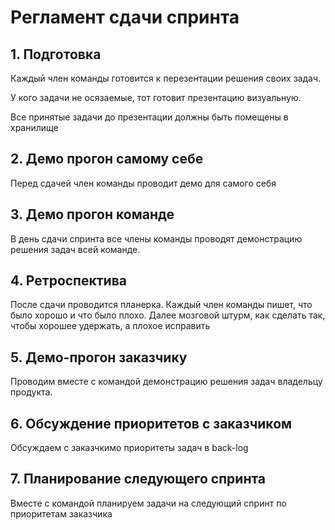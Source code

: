 # Регламент сдачи спринта


## 1. Подготовка

Каждый член команды готовится к перезентации решения своих задач.

У кого задачи не осязаемые, тот готовит презентацию визуальную.

Все принятые задачи до презентации должны быть помещены в хранилище

## 2. Демо прогон самому себе

Перед сдачей член команды проводит демо для самого себя

## 3. Демо прогон команде

В день сдачи спринта все члены команды проводят демонстрацию решения задач всей команде.

## 4. Ретроспектива

После сдачи проводится планерка. Каждый член команды пишет, что было хорошо и что было плохо. Далее мозговой штурм, как сделать так, чтобы хорошее удержать, а плохое исправить

## 5. Демо-прогон заказчику

Проводим вместе с командой демонстрацию решения задач владельцу продукта. 

## 6. Обсуждение приоритетов с заказчиком

Обсуждаем с заказчкимо приоритеты задач в back-log

## 7. Планирование следующего спринта

Вместе с командой планируем задачи на следующий спринт по приоритетам заказчика

